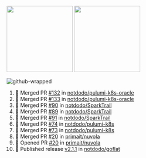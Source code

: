 <a href="https://github.com/notdodo"><img src="https://github-readme-stats.vercel.app/api?username=notdodo&count_private=true&theme=dark" height="180" /></a> <a href="https://github.com/notdodo"><img src="https://github-readme-stats.vercel.app/api/top-langs/?username=notdodo&langs_count=8&theme=dark&hide=tex,java,html,css&layout=compact" height="180" /></a>

![github-wrapped](https://github.com/notdodo/notdodo/assets/6991986/fb310ed4-7b6b-48dd-a447-4c85e6000edb)

<!--START_SECTION:activity-->
1. 🎉 Merged PR [#132](https://github.com/notdodo/pulumi-k8s-oracle/pull/132) in [notdodo/pulumi-k8s-oracle](https://github.com/notdodo/pulumi-k8s-oracle)
2. 🎉 Merged PR [#133](https://github.com/notdodo/pulumi-k8s-oracle/pull/133) in [notdodo/pulumi-k8s-oracle](https://github.com/notdodo/pulumi-k8s-oracle)
3. 🎉 Merged PR [#90](https://github.com/notdodo/SparkTrail/pull/90) in [notdodo/SparkTrail](https://github.com/notdodo/SparkTrail)
4. 🎉 Merged PR [#89](https://github.com/notdodo/SparkTrail/pull/89) in [notdodo/SparkTrail](https://github.com/notdodo/SparkTrail)
5. 🎉 Merged PR [#91](https://github.com/notdodo/SparkTrail/pull/91) in [notdodo/SparkTrail](https://github.com/notdodo/SparkTrail)
6. 🎉 Merged PR [#74](https://github.com/notdodo/pulumi-k8s/pull/74) in [notdodo/pulumi-k8s](https://github.com/notdodo/pulumi-k8s)
7. 🎉 Merged PR [#73](https://github.com/notdodo/pulumi-k8s/pull/73) in [notdodo/pulumi-k8s](https://github.com/notdodo/pulumi-k8s)
8. 🎉 Merged PR [#20](https://github.com/primait/nuvola/pull/20) in [primait/nuvola](https://github.com/primait/nuvola)
9. 💪 Opened PR [#20](https://github.com/primait/nuvola/pull/20) in [primait/nuvola](https://github.com/primait/nuvola)
10. 🚀 Published release [v2.1.1](https://github.com/notdodo/goflat/releases/tag/v2.1.1) in [notdodo/goflat](https://github.com/notdodo/goflat)
<!--END_SECTION:activity-->
